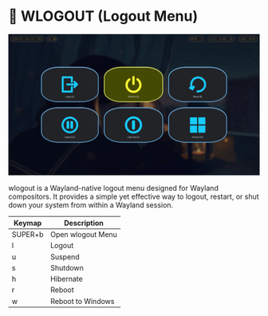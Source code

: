 # 🌳 WLOGOUT (Logout Menu)

![wlogout Logout Menu](./.assets/wlogout.jpg)

wlogout is a Wayland-native logout menu designed for Wayland compositors. It
provides a simple yet effective way to logout, restart, or shut down your
system from within a Wayland session.

| Keymap  | Description       |
| ------- | ----------------- |
| SUPER+b | Open wlogout Menu |
| l       | Logout            |
| u       | Suspend           |
| s       | Shutdown          |
| h       | Hibernate         |
| r       | Reboot            |
| w       | Reboot to Windows |
